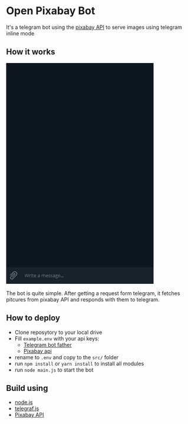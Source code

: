 # Open Pixabay Bot
It's a telegram bot using the [pixabay API](https://pixabay.com/api/docs) to serve images using telegram inline mode
## How it works
![use case scenario video](https://raw.githubusercontent.com/naipofo/openPixabayBot/master/usecaseRecording.webp)

The bot is quite simple. After getting a request form telegram, it fetches pitcures from pixabay API and responds with them to telegram.
## How to deploy
- Clone reposytory to your local drive
- Fill `example.env` with your api keys:
  * [Telegram bot father](https://t.me/botfather)
  * [Pixabay api](https://pixabay.com/api/docs)
- rename to `.env` and copy to the `src/` folder
- run `npm install` or `yarn install` to install all modules
- run `node main.js` to start the bot
## Build using
- [node.js](https://nodejs.org)
- [telegraf.js](https://telegraf.js.org)
- [Pixabay API](https://pixabay.com/api/docs)